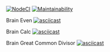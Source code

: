 [![NodeCI](https://github.com/voloshyn-denys/frontend-project-lvl1/workflows/NodeCI/badge.svg)](https://github.com/voloshyn-denys/frontend-project-lvl1/actions)
[![Maintainability](https://api.codeclimate.com/v1/badges/a99a88d28ad37a79dbf6/maintainability)](https://codeclimate.com/github/codeclimate/codeclimate/maintainability)

Brain Even
[![asciicast](https://asciinema.org/a/333882.svg)](https://asciinema.org/a/333882)

Brain Calc
[![asciicast](https://asciinema.org/a/g3NjecqpQSEzvqtlVgQbIDtIR.svg)](https://asciinema.org/a/g3NjecqpQSEzvqtlVgQbIDtIR)

Brain Great Common Divisor
[![asciicast](https://asciinema.org/a/TsQ7V7vSDgzZItepwC0Czxmn3.svg)](https://asciinema.org/a/TsQ7V7vSDgzZItepwC0Czxmn3)
